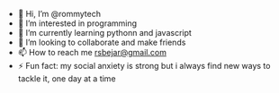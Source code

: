 - 👋 Hi, I’m @rommytech
- 👀 I’m interested in programming
- 🌱 I’m currently learning pythonn and javascript
- 💞️ I’m looking to collaborate and make friends
- 📫 How to reach me rsbejar@gmail.com
- ⚡ Fun fact: my social anxiety is strong but i always find new ways to tackle it, one day at a time

<!---
rommytech/rommytech is a ✨ special ✨ repository because its `README.md` (this file) appears on your GitHub profile.
You can click the Preview link to take a look at your changes.
--->
